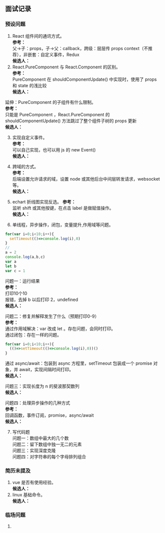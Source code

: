 ## 面试记录
### 预设问题
1. React 组件间的通讯方式。  
**参考：**  
父->子：props，子->父：callback，跨级：层层传 props context（不推荐），非嵌套：自定义事件，Redux  
**候选人：**  
2. React.PureComponent 与 React.Component 的区别。  
**参考：**  
PureComponent 在 shouldComponentUpdate() 中实现时，使用了 props 和 state 的浅比较  
**候选人：**  
  
延伸：PureComponent 的子组件有什么限制。  
**参考：**  
只能是 PureComponent ，React.PureComponent 的 shouldComponentUpdate() 方法跳过了整个组件子树的 props 更新  
**候选人：**   

3. 实现自定义事件。  
**参考：**  
可以自己实现，也可以用 js 的 new Event()  
**候选人：**  

4. 跨域的方式。  
**参考：**  
后端设置允许请求的域，设置 node 或其他后台中间层转发请求，websocket等。  
**候选人：**  

5. echart 折线图实现反选。
**参考：**  
监听 shift 或其他按键，在点击 label 是做赋值操作。  
**候选人：**  

6. 单线程，异步操作，闭包，变量提升,作用域等问题。  
```js
for(var i=0;i<10;i++){
  setTimeout(()=>console.log(i),0)
}
//
a = 2
console.log(a,b,c)
var a
let b
var c = 1
```  
问题一：运行结果  
**参考：**  
打印10个10  
报错，去掉 b 以后打印 2，undefined  
**候选人：**  


问题二：修复并解释发生了什么（预期打印0-9）  
**参考：**  
通过作用域解决：var 改成 let 。存在问题，会同时打印。  
通过闭包：存在一样的问题。  
```js
for(var i=0;i<10;i++){
  (()=>setTimeout(()=>console.log(i),0))()
}
```
通过 async/await：包装到 async 方程里，setTimeout 包装成一个 promise 对象，并 await，实现间隔时间打印。  
**候选人：**  

问题三：实现长度为 n 的斐波那契数列  
**候选人：**  

问题四：处理异步操作的几种方式  
**参考：**  
回调函数，事件订阅，promise，async/await  
**候选人：**  


7. 写代码题  
问题一：数组中最大的几个数  
问题二：留下数组中独一无二的元素  
问题三：实现深度克隆  
问题四：对字符串的每个字母排列组合  

### 简历未提及
1. vue 是否有使用经验。  
**候选人：**  
2. linux 基础命令。  
**候选人：**  

### 临场问题
1.  

